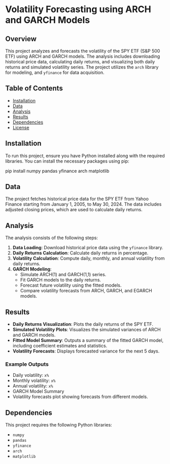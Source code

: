 
# Volatility Forecasting using ARCH and GARCH Models

## Overview
This project analyzes and forecasts the volatility of the SPY ETF (S&P 500 ETF) using ARCH and GARCH models. The analysis includes downloading historical price data, calculating daily returns, and visualizing both daily returns and simulated volatility series. The project utilizes the `arch` library for modeling, and `yfinance` for data acquisition.

## Table of Contents
- [Installation](#installation)
- [Data](#data)
- [Analysis](#analysis)
- [Results](#results)
- [Dependencies](#dependencies)
- [License](#license)

## Installation
To run this project, ensure you have Python installed along with the required libraries. You can install the necessary packages using pip:

pip install numpy pandas yfinance arch matplotlib

## Data
The project fetches historical price data for the SPY ETF from Yahoo Finance starting from January 1, 2005, to May 30, 2024. The data includes adjusted closing prices, which are used to calculate daily returns.

## Analysis
The analysis consists of the following steps:
1. **Data Loading**: Download historical price data using the `yfinance` library.
2. **Daily Returns Calculation**: Calculate daily returns in percentage.
3. **Volatility Calculation**: Compute daily, monthly, and annual volatility from daily returns.
4. **GARCH Modeling**:
   - Simulate ARCH(1) and GARCH(1,1) series.
   - Fit GARCH models to the daily returns.
   - Forecast future volatility using the fitted models.
   - Compare volatility forecasts from ARCH, GARCH, and EGARCH models.

## Results
- **Daily Returns Visualization**: Plots the daily returns of the SPY ETF.
- **Simulated Volatility Plots**: Visualizes the simulated variances of ARCH and GARCH models.
- **Fitted Model Summary**: Outputs a summary of the fitted GARCH model, including coefficient estimates and statistics.
- **Volatility Forecasts**: Displays forecasted variance for the next 5 days.

### Example Outputs
- Daily volatility: `x%`
- Monthly volatility: `x%`
- Annual volatility: `x%`
- GARCH Model Summary
- Volatility forecasts plot showing forecasts from different models.

## Dependencies
This project requires the following Python libraries:
- `numpy`
- `pandas`
- `yfinance`
- `arch`
- `matplotlib`

